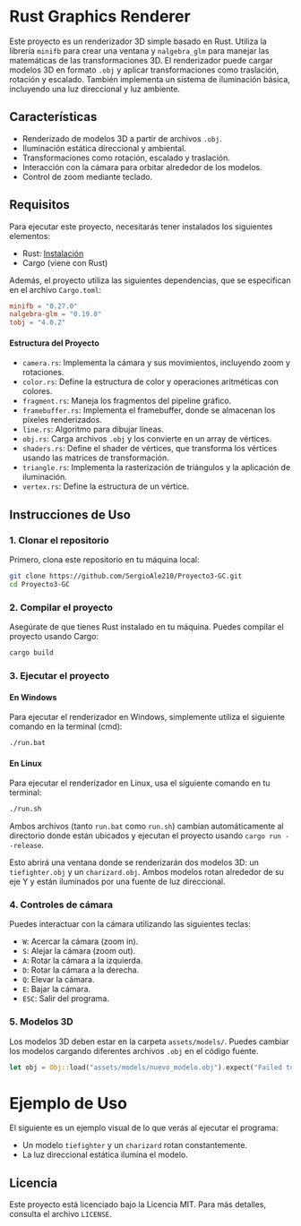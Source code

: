 # Rust Graphics Renderer

Este proyecto es un renderizador 3D simple basado en Rust. Utiliza la librería `minifb` para crear una ventana y `nalgebra_glm` para manejar las matemáticas de las transformaciones 3D. El renderizador puede cargar modelos 3D en formato `.obj` y aplicar transformaciones como traslación, rotación y escalado. También implementa un sistema de iluminación básica, incluyendo una luz direccional y luz ambiente.

## Características

- Renderizado de modelos 3D a partir de archivos `.obj`.
- Iluminación estática direccional y ambiental.
- Transformaciones como rotación, escalado y traslación.
- Interacción con la cámara para orbitar alrededor de los modelos.
- Control de zoom mediante teclado.

## Requisitos

Para ejecutar este proyecto, necesitarás tener instalados los siguientes elementos:

- Rust: [Instalación](https://www.rust-lang.org/tools/install)
- Cargo (viene con Rust)

Además, el proyecto utiliza las siguientes dependencias, que se especifican en el archivo `Cargo.toml`:

```toml
minifb = "0.27.0"
nalgebra-glm = "0.19.0"
tobj = "4.0.2"
```

#### Estructura del Proyecto

- `camera.rs`: Implementa la cámara y sus movimientos, incluyendo zoom y rotaciones.
- `color.rs`: Define la estructura de color y operaciones aritméticas con colores.
- `fragment.rs`: Maneja los fragmentos del pipeline gráfico.
- `framebuffer.rs`: Implementa el framebuffer, donde se almacenan los píxeles renderizados.
- `line.rs`: Algoritmo para dibujar líneas.
- `obj.rs`: Carga archivos `.obj` y los convierte en un array de vértices.
- `shaders.rs`: Define el shader de vértices, que transforma los vértices usando las matrices de transformación.
- `triangle.rs`: Implementa la rasterización de triángulos y la aplicación de iluminación.
- `vertex.rs`: Define la estructura de un vértice.

## Instrucciones de Uso

### 1. Clonar el repositorio

Primero, clona este repositorio en tu máquina local:

```bash
git clone https://github.com/SergioAle210/Proyecto3-GC.git
cd Proyecto3-GC
```

### 2. Compilar el proyecto

Asegúrate de que tienes Rust instalado en tu máquina. Puedes compilar el proyecto usando Cargo:

```bash
cargo build
```

### 3. Ejecutar el proyecto

#### En Windows

Para ejecutar el renderizador en Windows, simplemente utiliza el siguiente comando en la terminal (cmd):

```bash
./run.bat
```

#### En Linux

Para ejecutar el renderizador en Linux, usa el siguiente comando en tu terminal:

```bash
./run.sh
```

Ambos archivos (tanto `run.bat` como `run.sh`) cambian automáticamente al directorio donde están ubicados y ejecutan el proyecto usando `cargo run --release`.

Esto abrirá una ventana donde se renderizarán dos modelos 3D: un `tiefighter.obj` y un `charizard.obj`. Ambos modelos rotan alrededor de su eje Y y están iluminados por una fuente de luz direccional.

### 4. Controles de cámara

Puedes interactuar con la cámara utilizando las siguientes teclas:

- `W`: Acercar la cámara (zoom in).
- `S`: Alejar la cámara (zoom out).
- `A`: Rotar la cámara a la izquierda.
- `D`: Rotar la cámara a la derecha.
- `Q`: Elevar la cámara.
- `E`: Bajar la cámara.
- `ESC`: Salir del programa.

### 5. Modelos 3D

Los modelos 3D deben estar en la carpeta `assets/models/`. Puedes cambiar los modelos cargando diferentes archivos `.obj` en el código fuente.

```rust
let obj = Obj::load("assets/models/nuevo_modelo.obj").expect("Failed to load obj");
```

# Ejemplo de Uso

El siguiente es un ejemplo visual de lo que verás al ejecutar el programa:

- Un modelo `tiefighter` y un `charizard` rotan constantemente.
- La luz direccional estática ilumina el modelo.

## Licencia

Este proyecto está licenciado bajo la Licencia MIT. Para más detalles, consulta el archivo `LICENSE`.
